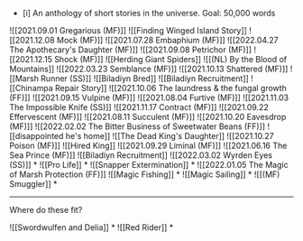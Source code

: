 - [i] An anthology of short stories in the universe. Goal: 50,000 words

![[2021.09.01 Gregarious (MF)]]
![[Finding Winged Island Story]]
![[2021.12.08 Mock (MF)]]
![[2021.07.28 Embaphium (MF)]]
![[2022.04.27 The Apothecary's Daughter (MF)]]
![[2021.09.08 Petrichor (MF)]]
![[2021.12.15 Shock (MF)]]
![[Herding Giant Spiders]]
![[(NL) By the Blood of Mountains]]
![[2022.03.23 Semblance (MF)]]
![[2021.10.13 Shattered (MF)]]
![[Marsh Runner (SS)]]
![[Biladiyn Bred]]
![[Biladiyn Recruitment]]
![[Chinampa Repair Story]]
![[2021.10.06 The laundress & the fungal growth (FF)]]
![[2021.09.15 Vulpine (MF)]]
![[2021.08.04 Furtive (MF)]]
![[2021.11.03 The Impossible Knife (SS)]]
![[2021.11.17 Contract (MF)]]
![[2021.09.22 Effervescent (MF)]]
![[2021.08.11 Succulent (MF)]]
![[2021.10.20 Eavesdrop (MF)]]
![[2022.02.02 The Bitter Business of Sweetwater Beans (FF)]]
![[disappointed he's home]]
![[The Dead King's Daughter]]
![[2021.10.27 Poison (MF)]] 
![[Hired King]]
![[2021.09.29 Liminal (MF)]]
![[2021.06.16 The Sea Prince (MF)]]
![[Biladiyn Recruitment]]
![[2022.03.02 Wyrden Eyes (SS)]] * 
![[Pro Life]] * 
![[Snapper Extermination]] * 
![[2022.01.05 The Magic of Marsh Protection (FF)]]
![[Magic Fishing]] * 
![[Magic Sailing]] * 
![[(MF) Smuggler]] * 

---

Where do these fit?

![[Swordwulfen and Delia]] * 
![[Red Rider]] * 
